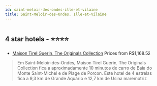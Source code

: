 ```yaml
---
id: saint-meloir-des-ondes-ille-et-vilaine
title: Saint-Meloir-des-Ondes, Ille-et-Vilaine
---
```


<center><img src="https://i.travelapi.com/hotels/1000000/900000/894500/894487/b9ccc958_z.jpg" alt="" /></center>


##  4 star hotels - ⭐️⭐️⭐️⭐️

-    [Maison Tirel Guerin, The Originals Collection](https://www.hurb.com/br/aud/https://www.hurb.com/br/hotels/saint-meloir-des-ondes/maison-tirel-guerin-the-originals-collection-HT-S0DZ?cmp=18055) Prices from R$1,168.52
   > Em Saint-Meloir-des-Ondes, Maison Tirel Guerin, The Originals Collection fica a aproximadamente 10 minutos de carro de Baía do Monte Saint-Michel e de Plage de Porcon.  Este hotel de 4 estrelas fica a 9,3 km de Grande Aquário e 12,7 km de Usina maremotriz
